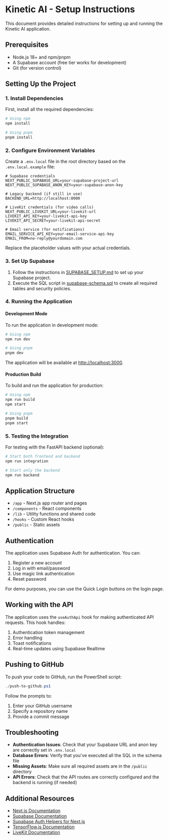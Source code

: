 # Kinetic AI - Setup Instructions

This document provides detailed instructions for setting up and running the Kinetic AI application.

## Prerequisites

- Node.js 18+ and npm/pnpm
- A Supabase account (free tier works for development)
- Git (for version control)

## Setting Up the Project

### 1. Install Dependencies

First, install all the required dependencies:

```bash
# Using npm
npm install

# Using pnpm
pnpm install
```

### 2. Configure Environment Variables

Create a `.env.local` file in the root directory based on the `.env.local.example` file:

```
# Supabase credentials
NEXT_PUBLIC_SUPABASE_URL=your-supabase-project-url
NEXT_PUBLIC_SUPABASE_ANON_KEY=your-supabase-anon-key

# Legacy backend (if still in use)
BACKEND_URL=http://localhost:8000

# LiveKit credentials (for video calls)
NEXT_PUBLIC_LIVEKIT_URL=your-livekit-url
LIVEKIT_API_KEY=your-livekit-api-key
LIVEKIT_API_SECRET=your-livekit-api-secret

# Email service (for notifications)
EMAIL_SERVICE_API_KEY=your-email-service-api-key
EMAIL_FROM=no-reply@yourdomain.com
```

Replace the placeholder values with your actual credentials.

### 3. Set Up Supabase

1. Follow the instructions in [SUPABASE_SETUP.md](./SUPABASE_SETUP.md) to set up your Supabase project.
2. Execute the SQL script in [supabase-schema.sql](./supabase-schema.sql) to create all required tables and security policies.

### 4. Running the Application

#### Development Mode

To run the application in development mode:

```bash
# Using npm
npm run dev

# Using pnpm
pnpm dev
```

The application will be available at [http://localhost:3000](http://localhost:3000).

#### Production Build

To build and run the application for production:

```bash
# Using npm
npm run build
npm start

# Using pnpm
pnpm build
pnpm start
```

### 5. Testing the Integration

For testing with the FastAPI backend (optional):

```bash
# Start both frontend and backend
npm run integration

# Start only the backend
npm run backend
```

## Application Structure

- `/app` - Next.js app router and pages
- `/components` - React components
- `/lib` - Utility functions and shared code
- `/hooks` - Custom React hooks
- `/public` - Static assets

## Authentication

The application uses Supabase Auth for authentication. You can:

1. Register a new account
2. Log in with email/password
3. Use magic link authentication
4. Reset password

For demo purposes, you can use the Quick Login buttons on the login page.

## Working with the API

The application uses the `useAuthApi` hook for making authenticated API requests. This hook handles:

1. Authentication token management
2. Error handling
3. Toast notifications
4. Real-time updates using Supabase Realtime

## Pushing to GitHub

To push your code to GitHub, run the PowerShell script:

```powershell
./push-to-github.ps1
```

Follow the prompts to:
1. Enter your GitHub username
2. Specify a repository name
3. Provide a commit message

## Troubleshooting

- **Authentication Issues**: Check that your Supabase URL and anon key are correctly set in `.env.local`
- **Database Errors**: Verify that you've executed all the SQL in the schema file
- **Missing Assets**: Make sure all required assets are in the `/public` directory
- **API Errors**: Check that the API routes are correctly configured and the backend is running (if needed)

## Additional Resources

- [Next.js Documentation](https://nextjs.org/docs)
- [Supabase Documentation](https://supabase.com/docs)
- [Supabase Auth Helpers for Next.js](https://supabase.com/docs/guides/auth/auth-helpers/nextjs)
- [TensorFlow.js Documentation](https://www.tensorflow.org/js)
- [LiveKit Documentation](https://docs.livekit.io/)